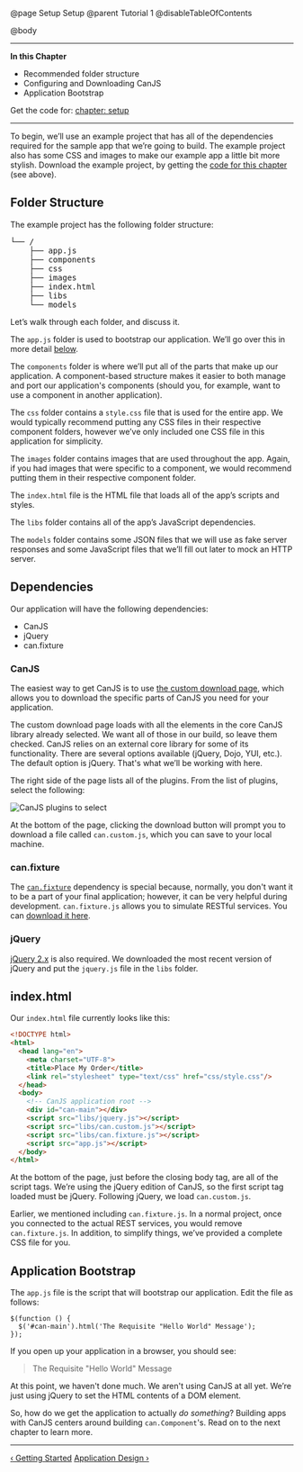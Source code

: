 @page Setup Setup
@parent Tutorial 1
@disableTableOfContents

@body

<div class="getting-started">

- - -
**In this Chapter**
 - Recommended folder structure
 - Configuring and Downloading CanJS
 - Application Bootstrap

<a name="chapter-code"></a>
Get the code for: [chapter: setup](/guides/examples/PlaceMyOrder/ch-0_canjs-getting-started.zip)

- - -

To begin, we’ll use an example project that has all of the dependencies required 
for the sample app that we’re going to build. The example project also has some 
CSS and images to make our example app a little bit more stylish. Download the example
project, by getting the <a href="#chapter-code">code for this chapter</a> (see above).

## Folder Structure

The example project has the following folder structure:

<pre>
└── /
	├── app.js
	├── components
	├── css
	├── images
	├── index.html
	├── libs
	└── models
</pre>

Let’s walk through each folder, and discuss it.

The `app.js` folder is used to bootstrap our application. We’ll go over this
in more detail <a href="#application-bootstrap">below</a>.

The `components` folder is where we’ll put all of the parts that make
up our application. A component-based structure makes it easier to both manage
and port our application's components (should you, for example, want to use 
a component in another application).

The `css` folder contains a `style.css` file that is used for the entire app.
We would typically recommend putting any CSS files in their respective component 
folders, however we’ve only included one CSS file in this application for simplicity.

The `images` folder contains images that are used throughout the app.
Again, if you had images that were specific to a component, we would
recommend putting them in their respective component folder.

The `index.html` file is the HTML file that loads all of the app’s scripts and
styles.

The `libs` folder contains all of the app’s JavaScript dependencies.

The `models` folder contains some JSON files that we will use as fake server
responses and some JavaScript files that we’ll fill out later to mock an
HTTP server.

## Dependencies

Our application will have the following dependencies:

- CanJS
- jQuery
- can.fixture

### CanJS

The easiest way to get CanJS is to use <a href="../download.html" target="_blank">the custom download page</a>,
which allows you to download the specific parts of CanJS you need for your application.

The custom download page loads with all the elements in the core CanJS library
already selected. We want all of those in our build, so leave them checked.
CanJS relies on an external core library for some of its functionality. There
are several options available (jQuery, Dojo, YUI, etc.). The default option is
jQuery. That's what we’ll be working with here.

The right side of the page lists all of the plugins. From the list of plugins,
select the following:

![CanJS plugins to select](../can/guides/images/setup/DownloadOptions.png)

At the bottom of the page, clicking the download button will prompt you to
download a file called `can.custom.js`, which you can save to your local machine.

### can.fixture

The [`can.fixture`](../docs/can.fixture.html) dependency is special because, normally,
you don't want it to be a part of your final application; however, it can be very 
helpful during development. `can.fixture.js` allows you to simulate RESTful services.
You can <a href="http://canjs.com/release/2.3.0/can.fixture.js" target="_blank">download it here</a>.

### jQuery

<a href="http://jquery.com/download/" target="_blank">jQuery 2.x</a> is also
required. We downloaded the most recent version of jQuery and put the `jquery.js`
file in the `libs` folder.

## index.html <a name="index-file"></a>

Our `index.html` file currently looks like this:

```html
<!DOCTYPE html>
<html>
  <head lang="en">
    <meta charset="UTF-8">
    <title>Place My Order</title>
    <link rel="stylesheet" type="text/css" href="css/style.css"/>
  </head>
  <body>
    <!-- CanJS application root -->
    <div id="can-main"></div>
    <script src="libs/jquery.js"></script>
    <script src="libs/can.custom.js"></script>
    <script src="libs/can.fixture.js"></script>
    <script src="app.js"></script>
  </body>
</html>
```

At the bottom of the page, just before the closing body tag, are all of the script
tags. We’re using the jQuery edition of CanJS, so the first script tag
loaded must be jQuery. Following jQuery, we load `can.custom.js`.

Earlier, we mentioned including `can.fixture.js`. In a
normal project, once you connected to the actual REST services, you would
remove `can.fixture.js`. In addition, to simplify things, we’ve provided a complete CSS
file for you.

## Application Bootstrap <a name="application-bootstrap"></a>
The `app.js` file is the script that will bootstrap our application. Edit the
file as follows:

```
$(function () {
  $('#can-main').html('The Requisite "Hello World" Message');
});
```

If you open up your application in a browser, you should see:

> The Requisite "Hello World" Message

At this point, we haven't done much. We aren't using CanJS at all yet.
We’re just using jQuery to set the HTML contents of a DOM element.

So, how do we get the application to actually *do something*? Building apps
with CanJS centers around building `can.Component`'s. Read on to the next
chapter to learn more.

- - -

<span class="pull-left">[&lsaquo; Getting Started](Tutorial.html)</span>
<span class="pull-right">[Application Design &rsaquo;](ApplicationDesign.html)</span>

</div>
